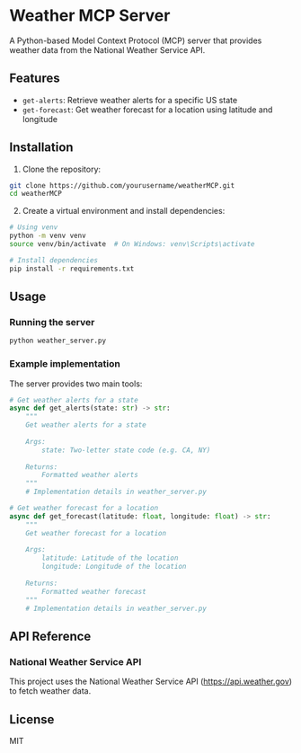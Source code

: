 # Weather MCP Server

A Python-based Model Context Protocol (MCP) server that provides weather data from the National Weather Service API.

## Features

- `get-alerts`: Retrieve weather alerts for a specific US state
- `get-forecast`: Get weather forecast for a location using latitude and longitude

## Installation

1. Clone the repository:
```bash
git clone https://github.com/yourusername/weatherMCP.git
cd weatherMCP
```

2. Create a virtual environment and install dependencies:
```bash
# Using venv
python -m venv venv
source venv/bin/activate  # On Windows: venv\Scripts\activate

# Install dependencies
pip install -r requirements.txt
```

## Usage

### Running the server

```bash
python weather_server.py
```

### Example implementation

The server provides two main tools:

```python
# Get weather alerts for a state
async def get_alerts(state: str) -> str:
    """
    Get weather alerts for a state
    
    Args:
        state: Two-letter state code (e.g. CA, NY)
    
    Returns:
        Formatted weather alerts
    """
    # Implementation details in weather_server.py

# Get weather forecast for a location
async def get_forecast(latitude: float, longitude: float) -> str:
    """
    Get weather forecast for a location
    
    Args:
        latitude: Latitude of the location
        longitude: Longitude of the location
    
    Returns:
        Formatted weather forecast
    """
    # Implementation details in weather_server.py
```

## API Reference

### National Weather Service API

This project uses the National Weather Service API (https://api.weather.gov) to fetch weather data.

## License

MIT 